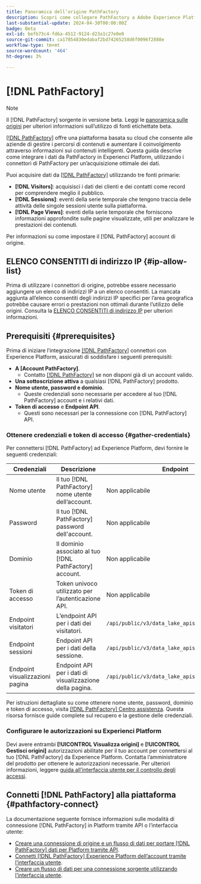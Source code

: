 ```yaml
---
title: Panoramica dell’origine PathFactory
description: Scopri come collegare PathFactory a Adobe Experience Platform utilizzando le API o l’interfaccia utente.
last-substantial-update: 2024-04-30T00:00:00Z
badge: Beta
exl-id: befb73c4-fd6a-4512-9124-d23a1c27e0e0
source-git-commit: ca17854830edabaf2bd74265258d6f0096f2888e
workflow-type: tm+mt
source-wordcount: '464'
ht-degree: 3%

---
```


# [!DNL PathFactory]

>[!NOTE]
>
>Il [!DNL PathFactory] sorgente in versione beta. Leggi le [panoramica sulle origini](../../home.md#terms-and-conditions) per ulteriori informazioni sull’utilizzo di fonti etichettate beta.

[[!DNL PathFactory]](https://www.pathfactory.com/) offre una piattaforma basata su cloud che consente alle aziende di gestire i percorsi di contenuti e aumentare il coinvolgimento attraverso informazioni sui contenuti intelligenti. Questa guida descrive come integrare i dati da PathFactory in Experienci Platform, utilizzando i connettori di PathFactory per un’acquisizione ottimale dei dati.

Puoi acquisire dati da [[!DNL PathFactory]](https://www.pathfactory.com/) utilizzando tre fonti primarie:

* **[!DNL Visitors]**: acquisisci i dati dei clienti e dei contatti come record per comprendere meglio il pubblico.
* **[!DNL Sessions]**: eventi della serie temporale che tengono traccia delle attività delle singole sessioni utente sulla piattaforma.
* **[!DNL Page Views]**: eventi della serie temporale che forniscono informazioni approfondite sulle pagine visualizzate, utili per analizzare le prestazioni dei contenuti.

Per informazioni su come impostare il [!DNL PathFactory] account di origine.

## ELENCO CONSENTITI di indirizzo IP {#ip-allow-list}

Prima di utilizzare i connettori di origine, potrebbe essere necessario aggiungere un elenco di indirizzi IP a un elenco consentiti. La mancata aggiunta all’elenco consentiti degli indirizzi IP specifici per l’area geografica potrebbe causare errori o prestazioni non ottimali durante l’utilizzo delle origini. Consulta la [ELENCO CONSENTITI di indirizzo IP](../../ip-address-allow-list.md) per ulteriori informazioni.

## Prerequisiti {#prerequisites}

Prima di iniziare l’integrazione [[!DNL PathFactory]](https://www.pathfactory.com/) connettori con Experience Platform, assicurati di soddisfare i seguenti prerequisiti:

* **A [Account PathFactory]**.
   * Contatto [[!DNL PathFactory]](https://www.pathfactory.com/portal/company/contactus.shtml) se non disponi già di un account valido.
* **Una sottoscrizione attiva** a qualsiasi [!DNL PathFactory] prodotto.
* **Nome utente, password e dominio**.
   * Queste credenziali sono necessarie per accedere al tuo [!DNL PathFactory] account e i relativi dati.
* **Token di accesso** e **Endpoint API**.
   * Questi sono necessari per la connessione con [!DNL PathFactory] API.

### Ottenere credenziali e token di accesso {#gather-credentials}

Per connettersi [!DNL PathFactory] ad Experience Platform, devi fornire le seguenti credenziali:

| Credenziali | Descrizione | Endpoint |
| --- | --- | --- |
| Nome utente | Il tuo [!DNL PathFactory] nome utente dell’account. | Non applicabile |
| Password | Il tuo [!DNL PathFactory] password dell&#39;account. | Non applicabile |
| Dominio | Il dominio associato al tuo [!DNL PathFactory] account. | Non applicabile |
| Token di accesso | Token univoco utilizzato per l’autenticazione API. | Non applicabile |
| Endpoint visitatori | L’endpoint API per i dati dei visitatori. | `/api/public/v3/data_lake_apis/visitors.json` |
| Endpoint sessioni | Endpoint API per i dati della sessione. | `/api/public/v3/data_lake_apis/sessions.json` |
| Endpoint visualizzazioni pagina | Endpoint API per i dati di visualizzazione della pagina. | `/api/public/v3/data_lake_apis/page_views.json` |

Per istruzioni dettagliate su come ottenere nome utente, password, dominio e token di accesso, visita [[!DNL PathFactory] Centro assistenza](https://support.pathfactory.com/categories/adobe/). Questa risorsa fornisce guide complete sul recupero e la gestione delle credenziali.

### Configurare le autorizzazioni su Experienci Platform

Devi avere entrambi **[!UICONTROL Visualizza origini]** e **[!UICONTROL Gestisci origini]** autorizzazioni abilitate per il tuo account per connettersi al tuo [!DNL PathFactory] da Experience Platform. Contatta l’amministratore del prodotto per ottenere le autorizzazioni necessarie. Per ulteriori informazioni, leggere [guida all’interfaccia utente per il controllo degli accessi](../../../access-control/ui/overview.md).

## Connetti [!DNL PathFactory] alla piattaforma {#pathfactory-connect}

La documentazione seguente fornisce informazioni sulle modalità di connessione [!DNL PathFactory] in Platform tramite API o l’interfaccia utente:

* [Creare una connessione di origine e un flusso di dati per portare [!DNL PathFactory] dati per Platform tramite API](../../tutorials/api/create/marketing-automation/pathfactory.md).
* [Connetti [!DNL PathFactory] Experience Platform dell’account tramite l’interfaccia utente](../../tutorials/ui/create/marketing-automation/pathfactory.md).
* [Creare un flusso di dati per una connessione sorgente utilizzando l’interfaccia utente](../../tutorials/ui/dataflow/marketing-automation.md).
